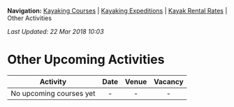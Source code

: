 **Navigation:** [Kayaking Courses](index) &#124; [Kayaking Expeditions](expedition) &#124; [Kayak Rental Rates](rental) &#124; Other Activities

_Last Updated: 22 Mar 2018 10:03_
# Other Upcoming Activities

Activity | Date | Venue | Vacancy
:---:|:---:|:---:|:---:
No upcoming courses yet|-|-|-

